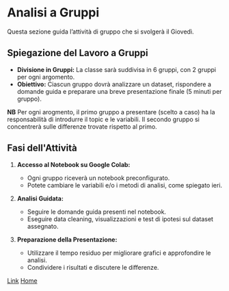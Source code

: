 # Analisi a Gruppi

Questa sezione guida l’attività di gruppo che si svolgerà il Giovedì.

## Spiegazione del Lavoro a Gruppi

- **Divisione in Gruppi:** La classe sarà suddivisa in 6 gruppi, con 2 gruppi per ogni argomento.
- **Obiettivo:** Ciascun gruppo dovrà analizzare un dataset, rispondere a domande guida e preparare una breve presentazione finale (5 minuti per gruppo). 

 **NB** Per ogni arogmento, il primo gruppo a presentare (scelto a caso) ha la responsabilità di introdurre il topic e le variabili. Il secondo gruppo si concentrerà sulle differenze trovate rispetto al primo.

## Fasi dell'Attività

1. **Accesso al Notebook su Google Colab:**
   - Ogni gruppo riceverà un notebook preconfigurato.
   - Potete cambiare le variabili e/o i metodi di analisi, come spiegato ieri.

2. **Analisi Guidata:**
   - Seguire le domande guida presenti nel notebook.
   - Eseguire data cleaning, visualizzazioni e test di ipotesi sul dataset assegnato.

3. **Preparazione della Presentazione:**
   - Utilizzare il tempo residuo per migliorare grafici e approfondire le analisi.
   - Condividere i risultati e discutere le differenze.

[Link](link.md)
[Home](index.md)
